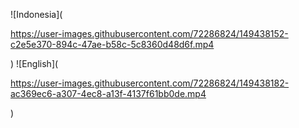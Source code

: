 



![Indonesia](

https://user-images.githubusercontent.com/72286824/149438152-c2e5e370-894c-47ae-b58c-5c8360d48d6f.mp4

)
![English](

https://user-images.githubusercontent.com/72286824/149438182-ac369ec6-a307-4ec8-a13f-4137f61bb0de.mp4

)

